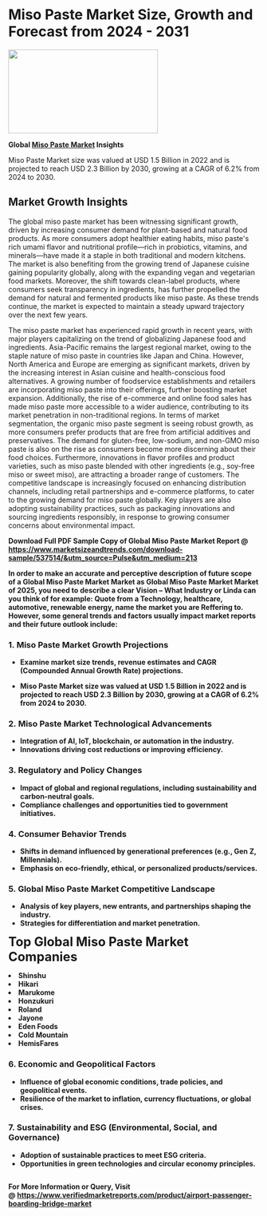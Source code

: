 <H1>Miso Paste Market Size, Growth and Forecast from 2024 - 2031</H1><img class="aligncenter size-medium wp-image-584254" src="https://thirdeyenews.in/wp-content/uploads/2024/09/Global-Market-Research-300x168.jpeg" alt="" width="300" height="168" /><p><strong>Global&nbsp;<a href="https://www.marketsizeandtrends.com/download-sample/537514/&amp;utm_source=Pulse&amp;utm_medium=213">Miso Paste Market</a> Insights</strong></p><p>Miso Paste Market size was valued at USD 1.5 Billion in 2022 and is projected to reach USD 2.3 Billion by 2030, growing at a CAGR of 6.2% from 2024 to 2030.</p><p><h2>Market Growth Insights</h2> <p>The global miso paste market has been witnessing significant growth, driven by increasing consumer demand for plant-based and natural food products. As more consumers adopt healthier eating habits, miso paste's rich umami flavor and nutritional profile—rich in probiotics, vitamins, and minerals—have made it a staple in both traditional and modern kitchens. The market is also benefiting from the growing trend of Japanese cuisine gaining popularity globally, along with the expanding vegan and vegetarian food markets. Moreover, the shift towards clean-label products, where consumers seek transparency in ingredients, has further propelled the demand for natural and fermented products like miso paste. As these trends continue, the market is expected to maintain a steady upward trajectory over the next few years.</p> <p><strong></strong></p> <p>The miso paste market has experienced rapid growth in recent years, with major players capitalizing on the trend of globalizing Japanese food and ingredients. Asia-Pacific remains the largest regional market, owing to the staple nature of miso paste in countries like Japan and China. However, North America and Europe are emerging as significant markets, driven by the increasing interest in Asian cuisine and health-conscious food alternatives. A growing number of foodservice establishments and retailers are incorporating miso paste into their offerings, further boosting market expansion. Additionally, the rise of e-commerce and online food sales has made miso paste more accessible to a wider audience, contributing to its market penetration in non-traditional regions. In terms of market segmentation, the organic miso paste segment is seeing robust growth, as more consumers prefer products that are free from artificial additives and preservatives. The demand for gluten-free, low-sodium, and non-GMO miso paste is also on the rise as consumers become more discerning about their food choices. Furthermore, innovations in flavor profiles and product varieties, such as miso paste blended with other ingredients (e.g., soy-free miso or sweet miso), are attracting a broader range of customers. The competitive landscape is increasingly focused on enhancing distribution channels, including retail partnerships and e-commerce platforms, to cater to the growing demand for miso paste globally. Key players are also adopting sustainability practices, such as packaging innovations and sourcing ingredients responsibly, in response to growing consumer concerns about environmental impact. <p><strong></p><p><span class=""><strong>Download Full PDF Sample Copy of Global Miso Paste Market Report</strong> @ <a href="https://www.marketsizeandtrends.com/download-sample/537514/&amp;utm_source=Pulse&amp;utm_medium=213" target="_blank">https://www.marketsizeandtrends.com/download-sample/537514/&amp;utm_source=Pulse&amp;utm_medium=213</a></span></p><p>In order to make an accurate and perceptive description of future scope of a Global&nbsp;Miso Paste Market Market as Global&nbsp;Miso Paste Market Market of 2025, you need to describe a clear Vision &ndash; What Industry or Linda can you think of for example: Quote from a Technology, healthcare, automotive, renewable energy, name the market you are Reffering to. However, some general trends and factors usually impact market reports and their future outlook include:</p><h3>1.&nbsp;<strong>Miso Paste Market Growth Projections</strong></h3><ul><li>Examine market size trends, revenue estimates and CAGR (Compounded Annual Growth Rate) projections.</li><li><p>Miso Paste Market size was valued at USD 1.5 Billion in 2022 and is projected to reach USD 2.3 Billion by 2030, growing at a CAGR of 6.2% from 2024 to 2030.</p></li></ul><h3>2.&nbsp;<strong>Miso Paste Market Technological Advancements</strong></h3><ul><li>Integration of AI, IoT, blockchain, or automation in the industry.</li><li>Innovations driving cost reductions or improving efficiency.</li></ul><h3>3.&nbsp;<strong>Regulatory and Policy Changes</strong></h3><ul><li>Impact of global and regional regulations, including sustainability and carbon-neutral goals.</li><li>Compliance challenges and opportunities tied to government initiatives.</li></ul><h3>4.&nbsp;<strong>Consumer Behavior Trends</strong></h3><ul><li>Shifts in demand influenced by generational preferences (e.g., Gen Z, Millennials).</li><li>Emphasis on eco-friendly, ethical, or personalized products/services.</li></ul><h3>5.&nbsp;<strong>Global Miso Paste Market Competitive Landscape</strong></h3><ul><li>Analysis of key players, new entrants, and partnerships shaping the industry.</li><li>Strategies for differentiation and market penetration.</li></ul><p data-pm-slice="1 1 []"><span style="color: inherit; font-family: inherit; font-size: 25px;">Top Global Miso Paste Market Companies</span></p><div class="" data-test-id=""><p><li>Shinshu</li><li> Hikari</li><li> Marukome</li><li> Honzukuri</li><li> Roland</li><li> Jayone</li><li> Eden Foods</li><li> Cold Mountain</li><li> HemisFares</li></p></div><h3>6.&nbsp;<strong>Economic and Geopolitical Factors</strong></h3><ul><li>Influence of global economic conditions, trade policies, and geopolitical events.</li><li>Resilience of the market to inflation, currency fluctuations, or global crises.</li></ul><h3>7.&nbsp;<strong>Sustainability and ESG (Environmental, Social, and Governance)</strong></h3><ul><li>Adoption of sustainable practices to meet ESG criteria.</li><li>Opportunities in green technologies and circular economy principles.</li></ul><h2><strong style="font-size: 14px;">For More Information or Query, Visit @&nbsp;</strong><a style="background-color: #ffffff; font-size: 14px;" href="https://www.marketsizeandtrends.com/report/miso-paste-market/" target="_blank">https://www.verifiedmarketreports.com/product/airport-passenger-boarding-bridge-market</a></h2>
